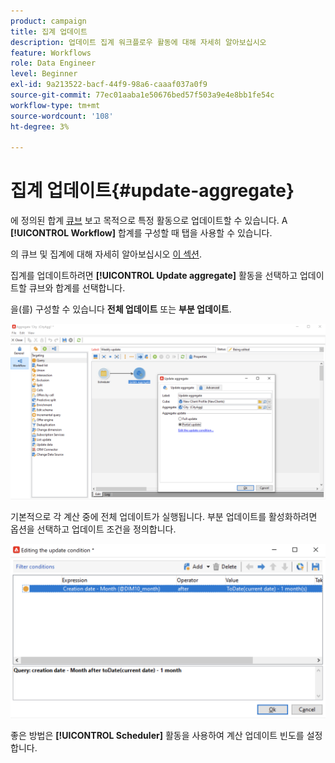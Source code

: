 ```yaml
---
product: campaign
title: 집계 업데이트
description: 업데이트 집계 워크플로우 활동에 대해 자세히 알아보십시오
feature: Workflows
role: Data Engineer
level: Beginner
exl-id: 9a213522-bacf-44f9-98a6-caaaf037a0f9
source-git-commit: 77ec01aaba1e50676bed57f503a9e4e8bb1fe54c
workflow-type: tm+mt
source-wordcount: '108'
ht-degree: 3%

---
```


# 집계 업데이트{#update-aggregate}

에 정의된 합계 [큐브](../../v8/reporting/gs-cubes.md) 보고 목적으로 특정 활동으로 업데이트할 수 있습니다. A **[!UICONTROL Workflow]** 합계를 구성할 때 탭을 사용할 수 있습니다.

의 큐브 및 집계에 대해 자세히 알아보십시오 [이 섹션](../../v8/reporting/customize-cubes.md#calculate-and-use-aggregates).

집계를 업데이트하려면 **[!UICONTROL Update aggregate]** 활동을 선택하고 업데이트할 큐브와 합계를 선택합니다.

을(를) 구성할 수 있습니다 **전체 업데이트** 또는 **부분 업데이트**.

![](assets/update-aggregate-details.png)

기본적으로 각 계산 중에 전체 업데이트가 실행됩니다. 부분 업데이트를 활성화하려면 옵션을 선택하고 업데이트 조건을 정의합니다.

![](assets/update-aggregate-partial.png)

좋은 방법은 **[!UICONTROL Scheduler]** 활동을 사용하여 계산 업데이트 빈도를 설정합니다.
